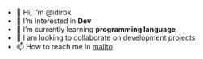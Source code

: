 - 👋 Hi, I’m @idirbk
- 👀 I’m interested in **Dev**
- 🌱 I’m currently learning **programming language**
- 💞️ I am looking to collaborate on development projects
- 📫 How to reach me in [mailto](idir.boukari@universite-paris-saclay.fr)

<!---
idirbk/idirbk is a ✨ special ✨ repository because its `README.md` (this file) appears on your GitHub profile.
You can click the Preview link to take a look at your changes.
--->
